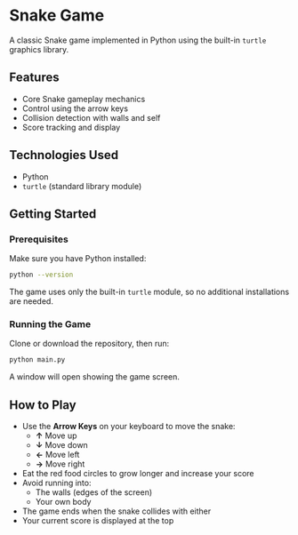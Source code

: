 # Snake Game
A classic Snake game implemented in Python using the built-in `turtle` graphics library.

## Features
- Core Snake gameplay mechanics
- Control using the arrow keys
- Collision detection with walls and self
- Score tracking and display

## Technologies Used
- Python
- `turtle` (standard library module)

## Getting Started

### Prerequisites

Make sure you have Python installed:

```bash
python --version
```

The game uses only the built-in `turtle` module, so no additional installations are needed.

### Running the Game

Clone or download the repository, then run:

```bash
python main.py
```

A window will open showing the game screen.

## How to Play
- Use the **Arrow Keys** on your keyboard to move the snake:
  - **↑** Move up
  - **↓** Move down
  - **←** Move left
  - **→** Move right
- Eat the red food circles to grow longer and increase your score
- Avoid running into:
  - The walls (edges of the screen)
  - Your own body
- The game ends when the snake collides with either
- Your current score is displayed at the top
